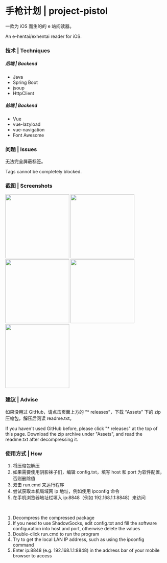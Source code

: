 # 手枪计划 | project-pistol
一款为 iOS 而生的的 e 站阅读器。

An e-hentai/exhentai reader for iOS.

### 技术 | Techniques
##### 后端 | Backend
- Java
- Spring Boot
- jsoup
- HttpClient

##### 前端 | Backend
- Vue
- vue-lazyload
- vue-navigation
- Font Awesome

### 问题 | Issues
无法完全屏蔽标签。

Tags cannot be completely blocked.

### 截图 | Screenshots
<div>
  <img src="https://github.com/chenh96/project-pistol/blob/master/screenshots/home.jpg" width="200"/>
  <img src="https://github.com/chenh96/project-pistol/blob/master/screenshots/detail.jpg" width="200"/> 
  <img src="https://github.com/chenh96/project-pistol/blob/master/screenshots/comment.jpg" width="200"/> 
  <img src="https://github.com/chenh96/project-pistol/blob/master/screenshots/read.jpg" width="200"/> 
  <img src="https://github.com/chenh96/project-pistol/blob/master/screenshots/download.jpg" width="200"/>
</div>

### 建议 | Advise
如果没用过 GitHub，请点击页面上方的 “* releases”，下载 “Assets” 下的 zip 压缩包，解压后阅读 readme.txt。

If you haven't used GitHub before, please click "* releases" at the top of this page. Download the zip archive under "Assets", and read the readme.txt after decompressing it.

### 使用方式 | How
1. 将压缩包解压
2. 如果需要使用阴影袜子们，编辑 config.txt，填写 host 和 port 为软件配置，否则删除值
3. 双击 run.cmd 来运行程序
4. 尝试获取本机局域网 ip 地址，例如使用 ipconfig 命令
5. 在手机浏览器地址栏填入 ip:8848（例如 192.168.1.1:8848）来访问

<br />

1. Decompress the compressed package
2. If you need to use ShadowSocks, edit config.txt and fill the software configuration into host and port, otherwise delete the values
3. Double-click run.cmd to run the program
4. Try to get the local LAN IP address, such as using the ipconfig command
5. Enter ip:8848 (e.g. 192.168.1.1:8848) in the address bar of your mobile browser to access
